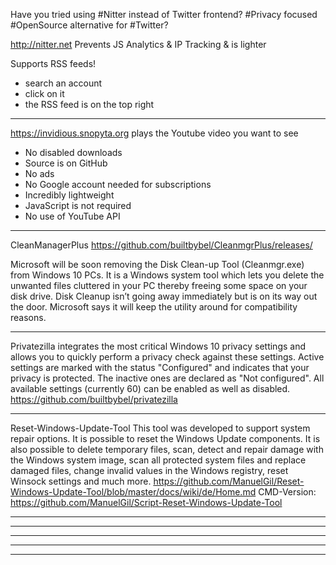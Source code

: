 Have you tried using #Nitter instead of Twitter frontend?
#Privacy focused #OpenSource alternative for #Twitter?

http://nitter.net
Prevents JS Analytics & 
IP Tracking & 
is lighter

Supports RSS feeds!
- search an account
- click on it 
- the RSS feed is on the top right

---------------------------------------------------------

https://invidious.snopyta.org
plays the Youtube video you want to see

- No disabled downloads
- Source is on GitHub
- No ads
- No Google account needed for subscriptions
- Incredibly lightweight 
- JavaScript is not required
- No use of YouTube API

---------------------------------------------------------

CleanManagerPlus
https://github.com/builtbybel/CleanmgrPlus/releases/

Microsoft will be soon removing the Disk Clean-up Tool (Cleanmgr.exe) from Windows 10 PCs. It is a Windows system tool which lets you delete the unwanted files cluttered in your PC thereby freeing some space on your disk drive. Disk Cleanup isn’t going away immediately but is on its way out the door. Microsoft says it will keep the utility around for compatibility reasons.

---------------------------------------------------------

Privatezilla integrates the most critical Windows 10 privacy settings and allows you to quickly perform a privacy check against these settings. Active settings are marked with the status "Configured" and indicates that your privacy is protected. The inactive ones are declared as "Not configured". All available settings (currently 60) can be enabled as well as disabled.
https://github.com/builtbybel/privatezilla

---------------------------------------------------------

Reset-Windows-Update-Tool
This tool was developed to support system repair options. It is possible to reset the Windows Update components. It is also possible to delete temporary files, scan, detect and repair damage with the Windows system image, scan all protected system files and replace damaged files, change invalid values in the Windows registry, reset Winsock settings and much more.
https://github.com/ManuelGil/Reset-Windows-Update-Tool/blob/master/docs/wiki/de/Home.md
CMD-Version: https://github.com/ManuelGil/Script-Reset-Windows-Update-Tool

---------------------------------------------------------



---------------------------------------------------------

---------------------------------------------------------

---------------------------------------------------------

---------------------------------------------------------

